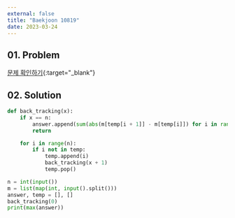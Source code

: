 ```yaml
---
external: false
title: "Baekjoon 10819"
date: 2023-03-24
---
```


## 01. Problem

[문제 확인하기](https://www.acmicpc.net/problem/10819){:target="_blank"}

## 02. Solution

```Python
def back_tracking(x):
    if x == n:
        answer.append(sum(abs(m[temp[i + 1]] - m[temp[i]]) for i in range(n - 1)))
        return

    for i in range(n):
        if i not in temp:
            temp.append(i)
            back_tracking(x + 1)
            temp.pop()

n = int(input())
m = list(map(int, input().split()))
answer, temp = [], []
back_tracking(0)
print(max(answer))
```
